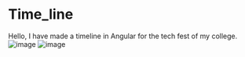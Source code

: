 # Time_line
Hello, I have made a timeline in Angular for the tech fest of my college.
![image](https://user-images.githubusercontent.com/52757132/110899987-08881a80-8328-11eb-97e7-e31a411aeb0d.png)
![image](https://user-images.githubusercontent.com/52757132/110900015-189ffa00-8328-11eb-8a43-d2eda06adfd5.png)
